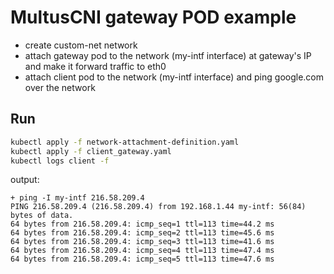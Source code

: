 # MultusCNI gateway POD example

- create custom-net network
- attach gateway pod to the network (my-intf interface) at gateway's IP and make it forward traffic to eth0
- attach client pod to the network (my-intf interface) and ping google.com over the network

## Run

```sh
kubectl apply -f network-attachment-definition.yaml
kubectl apply -f client_gateway.yaml
kubectl logs client -f
```
output:  

```text
+ ping -I my-intf 216.58.209.4
PING 216.58.209.4 (216.58.209.4) from 192.168.1.44 my-intf: 56(84) bytes of data.
64 bytes from 216.58.209.4: icmp_seq=1 ttl=113 time=44.2 ms
64 bytes from 216.58.209.4: icmp_seq=2 ttl=113 time=45.6 ms
64 bytes from 216.58.209.4: icmp_seq=3 ttl=113 time=41.6 ms
64 bytes from 216.58.209.4: icmp_seq=4 ttl=113 time=47.4 ms
64 bytes from 216.58.209.4: icmp_seq=5 ttl=113 time=47.6 ms
```
